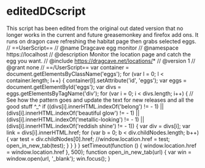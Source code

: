 # editedDCscript
This script has been edited from the original out dated version that no longer works in the current and future greasemonkey and firefox add ons. It runs on dragon cave refreshing the habitat page then grabs selected eggs.
// ==UserScript==
// @name        Dragcave egg monitor
// @namespace   https://localhost
// @description Monitor the location page and catch the egg you want.
// @include     https://dragcave.net/locations/*
// @version     1
// @grant	none
// ==/UserScript==
var container = document.getElementsByClassName('eggs');
for (var l = 0; l < container.length; l++) {
  container[l].setAttribute('id', 'eggs');
  var eggs = document.getElementById('eggs');
  var divs = eggs.getElementsByTagName('div');
  for (var i = 0; i < divs.length; i++) {
    // See how the pattern goes and update the text for new releases and all the good stuff ^_^
    if ((divs[i].innerHTML.indexOf('belong') != - 1) || (divs[i].innerHTML.indexOf('beautiful glow') != - 1) || (divs[i].innerHTML.indexOf('metallic-looking') != - 1) || (divs[i].innerHTML.indexOf('reddish shine') != - 1)) {
      var div = divs[i];
      var link = divs[i].innerHTML.href;
      for (var b = 0; b < div.childNodes.length; b++) {
        var test = div.childNodes[0].href;
        //window.location.href = test;
        open_in_new_tab(test);
      }
    }
  }
}
setTimeout(function () {
  window.location.href = window.location.href
}, 500);
function open_in_new_tab(url)
{
  var win = window.open(url, '_blank');
  win.focus();
}
